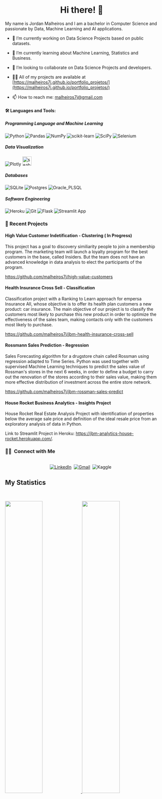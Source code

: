 <h1 align="center">Hi there! 👋</h1>
My name is Jordan Malheiros and I am a bachelor in Computer Science and passionate by Data, Machine Learning and AI applications.

- 🔭 I’m currently working on Data Science Projects based on public datasets.

- 🌱 I’m currently learning about Machine Learning, Statistics and Business. 

- 👯 I’m looking to collaborate on Data Science Projects and developers.

- 👨‍💻 All of my projects are available at [https://malheiros7j.github.io/portfolio_projetos/](https://malheiros7j.github.io/portfolio_projetos/)

- 📫 How to reach me: malheiros7j@gmail.com

#### 🛠 Languages and Tools:
##### Programming Language and Machine Learning

![Python](https://img.shields.io/badge/Python-14354C?style=for-the-badge&logo=python&logoColor=white)
![Pandas](https://img.shields.io/badge/pandas-%23150458.svg?style=for-the-badge&logo=pandas&logoColor=white)
![NumPy](https://img.shields.io/badge/numpy-%23013243.svg?style=for-the-badge&logo=numpy&logoColor=white)
![scikit-learn](https://img.shields.io/badge/scikit--learn-%23F7931E.svg?style=for-the-badge&logo=scikit-learn&logoColor=white)
![SciPy](https://img.shields.io/badge/SciPy-%230C55A5.svg?style=for-the-badge&logo=scipy&logoColor=%white)
![Selenium](https://img.shields.io/badge/-selenium-%43B02A?style=for-the-badge&logo=selenium&logoColor=white)

##### Data Visualization
![Plotly](https://img.shields.io/badge/Plotly-%233F4F75.svg?style=for-the-badge&logo=plotly&logoColor=white)
<a href="https://seaborn.pydata.org/" target="_blank" rel="noreferrer"> <img src="https://seaborn.pydata.org/_images/logo-mark-lightbg.svg" alt="seaborn" width="30" height="30"/> </a>



##### Databases

![SQLite](https://img.shields.io/badge/sqlite-%2307405e.svg?style=for-the-badge&logo=sqlite&logoColor=white)
![Postgres](https://img.shields.io/badge/postgres-%23316192.svg?style=for-the-badge&logo=postgresql&logoColor=white)
![Oracle_PLSQL](https://img.shields.io/badge/Oracle-F80000?style=for-the-badge&logo=oracle&logoColor=white)

##### Software Engineering

![Heroku](https://img.shields.io/badge/heroku-%23430098.svg?style=for-the-badge&logo=heroku&logoColor=white)
![Git](https://img.shields.io/badge/git-%23F05033.svg?style=for-the-badge&logo=git&logoColor=white)
![Flask](https://img.shields.io/badge/flask-%23000.svg?style=for-the-badge&logo=flask&logoColor=white)
![Streamlit App](https://static.streamlit.io/badges/streamlit_badge_black_white.svg)


### 📝 Recent Projects

#### High Value Customer Indetification - Clustering ( In Progress)
This project has a goal to discovery similiarity people to join a membership program. The marketing team will launch a loyalty program for the best customers in the base, called Insiders. But the team does not have an advanced knowledge in data analysis to elect the participants of the program.

https://github.com/malheiros7j/high-value-customers 

#### Health Insurance Cross Sell - Classification
Classification project with a Ranking to Learn approach for empersa Insurance All, whose objective is to offer its health plan customers a new product: car insurance. The main objective of our project is to classify the customers most likely to purchase this new product in order to optimize the effectiveness of the sales team, making contacts only with the customers most likely to purchase.

https://github.com/malheiros7j/jbm-health-insurance-cross-sell

#### Rossmann Sales Prediction - Regression
Sales Forecasting algorithm for a drugstore chain called Rossman using regression adapted to Time Series. Python was used together with supervised Machine Learning techniques to predict the sales value of Rossman's stores in the next 6 weeks, in order to define a budget to carry out the renovation of the stores according to their sales value, making them more effective distribution of investment across the entire store network.

https://github.com/malheiros7j/jbm-rossman-sales-predict

#### House Rocket Business Analytics - Insights Project
House Rocket Real Estate Analysis Project with identification of properties below the average sale price and definition of the ideal resale price from an exploratory analysis of data in Python.

Link to Streamlit Project in Heroku: https://jbm-analytics-house-rocket.herokuapp.com/.


<h3> 🤝🏻 &nbsp;Connect with Me </h3> 

<p align="center">
<br>
<a href="https://www.linkedin.com/in/jordan-malheiros/"><img src="https://img.shields.io/badge/linkedin-%230077B5.svg?&style=for-the-badge&logo=linkedin&logoColor=white" alt="LinkedIn" /></a>&nbsp;
<a href="mailto:malheiros7j@gmail.com?subject=Hi%20Jordan"><img src="https://img.shields.io/badge/gmail-%23D14836.svg?&style=for-the-badge&logo=gmail&logoColor=white" alt="Gmail"/></a>&nbsp;
<a hrefhttps://www.kaggle.com/malheiros7j"><img src="https://img.shields.io/badge/Kaggle-035a7d?style=for-the-badge&logo=kaggle&logoColor=white" alt="Kaggle"/> </a>&nbsp;
</p>


## My Statistics

<br/>
<p align="left">
  <a href="https://github.com/malheiros7j">
  <img width="49.5%" src="https://github-readme-stats.vercel.app/api?username=malheiros7j&show_icons=true&theme=nord&hide_border=true" />
    <img width="49.5%" src="https://github-readme-streak-stats.herokuapp.com/?user=malheiros7j&theme=nord&hide_border=true" />
  </a>
</p>
<br>





















